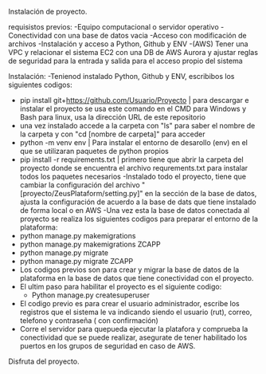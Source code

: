 Instalación de proyecto.

requisistos previos:
-Equipo computacional o servidor operativo
-Conectividad con una base de datos vacia
-Acceso con modificación de archivos
-Instalación y acceso a Python, Github y ENV
-(AWS) Tener una VPC y relacionar el sistema EC2 con una DB de AWS Aurora y ajustar reglas de seguridad para la entrada y salida para el acceso propio del sistema

Instalación:
-Tenienod instalado Python, Github y ENV, escribibos los siguientes codigos:
  - pip install git+https://github.com/Usuario/Proyecto   | para descargar e instalar el proyecto se usa este comando en el CMD para Windows y Bash para linux, usa la dirección URL de este repositorio
  - una vez instalado accede a la carpeta con "ls" para saber el nombre de la carpeta y con "cd [nombre de carpeta]" para acceder
  - python -m venv env  | Para instalar el entorno de desarollo (env) en el que se utilizaran paquetes de python propios
  - pip install -r requirements.txt  | primero tiene que abrir la carpeta del proyecto donde se encuentra el archivo requrements.txt para instalar todos los paquetes necesarios
-Instalado todo el proyecto, tiene que cambiar la configuración del archivo "[proyecto/ZeusPlataform/setting.py]" en la sección de la base de datos, ajusta la configuración de acuerdo a la base de dats que tiene instalado de forma local o en AWS
-Una vez esta la base de datos conectada al proyecto se realiza los siguientes codigos para preparar el entorno de la plataforma:
  - python manage.py makemigrations
  - python manage.py makemigrations ZCAPP
  - python manage.py migrate
  - python manage.py migrate ZCAPP
- Los codigos previos son para crear y migrar la base de datos de la plataforma en la base de datos que tiene conectividad con el proyecto.
- El ultim paso para habilitar el proyecto es el siguiente codigo:
  - Python manage.py createsuperuser
- El codigo previo es para crear el usuario administrador, escribe los registros que el sistema le va indicando siendo el usuario (rut), correo, telefono y contraseña ( con confirmación)
- Corre el servidor para quepueda ejecutar la platafora y comprueba la conectividad que se puede realizar, asegurate de tener habilitado los puertos en los grupos de seguridad en caso de AWS.

Disfruta del proyecto.

